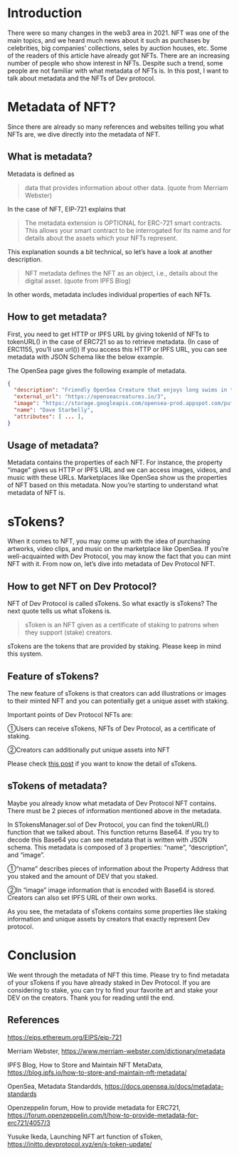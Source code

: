 # Introduction

There were so many changes in the web3 area in 2021. NFT was one of the main topics, and we heard much news about it such as purchases by celebrities, big companies’ collections, seles by auction houses, etc. Some of the readers of this article have already got NFTs. There are an increasing number of people who show interest in NFTs. Despite such a trend, some people are not familiar with what metadata of NFTs is. In this post, I want to talk about metadata and the NFTs of Dev protocol. 

# Metadata of NFT?

Since there are already so many references and websites telling you what NFTs are, we dive directly into the metadata of NFT. 

## What is metadata?

Metadata is defined as 

>data that provides information about other data. (quote from Merriam Webster)

In the case of NFT, EIP-721 explains that 

>The metadata extension is OPTIONAL for ERC-721 smart contracts. This allows your smart contract to be interrogated for its name and for details about the assets which your NFTs represent.

This explanation sounds a bit technical, so let’s have a look at another description.

>NFT metadata defines the NFT as an object, i.e., details about the digital asset. (quote from IPFS Blog)

In other words, metadata includes individual properties of each NFTs.

## How to get metadata?

First, you need to get HTTP or IPFS URL by giving tokenId of NFTs to tokenURL() in the case of ERC721 so as to retrieve metadata. (In case of ERC1155, you’ll use url()) If you access this  HTTP or IPFS URL, you can see metadata with JSON Schema like the below example.

The OpenSea page gives the following example of metadata.

```json
{
  "description": "Friendly OpenSea Creature that enjoys long swims in the ocean.", 
  "external_url": "https://openseacreatures.io/3", 
  "image": "https://storage.googleapis.com/opensea-prod.appspot.com/puffs/3.png", 
  "name": "Dave Starbelly",
  "attributes": [ ... ], 
}
```

## Usage of metadata?

Metadata contains the properties of each NFT. For instance, the property “image” gives us HTTP or IPFS URL and we can access images, videos, and music with these URLs. Marketplaces like OpenSea show us the properties of NFT based on this metadata. Now you’re starting to understand what metadata of NFT is.

# sTokens?

When it comes to NFT, you may come up with the idea of purchasing artworks, video clips, and music on the marketplace like OpenSea. If you’re well-acquainted with Dev Protocol, you may know the fact that you can mint NFT with it. From now on,  let’s dive into metadata of Dev Protocol NFT.

## How to get  NFT on Dev Protocol?

NFT of Dev Protocol is called sTokens. So what exactly is sTokens? The next quote tells us what sTokens is.

>sToken is an NFT given as a certificate of staking to patrons when they support (stake) creators.

sTokens are the tokens that are provided by staking. Please keep in mind this system.

## Feature of sTokens?

The new feature of sTokens is that creators can add illustrations or images to their minted NFT and you can potentially get a unique asset with staking.

Important points of Dev Protocol NFTs are:

①Users can receive sTokens, NFTs of Dev Protocol, as a certificate of staking.

②Creators can additionally put unique assets into NFT

Please check [this post](https://initto.devprotocol.xyz/en/s-token-update/) if you want to know the detail of sTokens.

## sTokens of metadata?

Maybe you already know what metadata of Dev Protocol NFT contains. There must be 2 pieces of information mentioned above in the metadata. 

In STokensManager.sol of Dev Protocol, you can find the tokenURL() function that we talked about.  This function returns Base64. If you try to decode this Base64 you can see metadata that is written with JSON schema. This metadata is composed of 3 properties: “name”, “description”, and “image”.

①“name” describes pieces of information about the Property Address that you staked and the amount of DEV that you staked.

②In “image” image information that is encoded with Base64 is stored. Creators can also set IPFS URL of their own works.

As you see, the metadata of sTokens contains some properties like staking information and unique assets by creators that exactly represent Dev protocol.

# Conclusion

We went through the metadata of NFT this time. Please try to find metadata of your sTokens if you have already staked in Dev Protocol. If you are considering to stake, you can try to find your favorite art and stake your DEV on the creators. Thank you for reading until the end.


## References

https://eips.ethereum.org/EIPS/eip-721
 
Merriam Webster,
https://www.merriam-webster.com/dictionary/metadata
 
IPFS Blog, How to Store and Maintain NFT MetaData,
https://blog.ipfs.io/how-to-store-and-maintain-nft-metadata/
 
OpenSea, Metadata Standardds,
https://docs.opensea.io/docs/metadata-standards
 
Openzeppelin forum, How to provide metadata for ERC721,
https://forum.openzeppelin.com/t/how-to-provide-metadata-for-erc721/4057/3
 
Yusuke Ikeda, Launching NFT art function of sToken,
https://initto.devprotocol.xyz/en/s-token-update/
